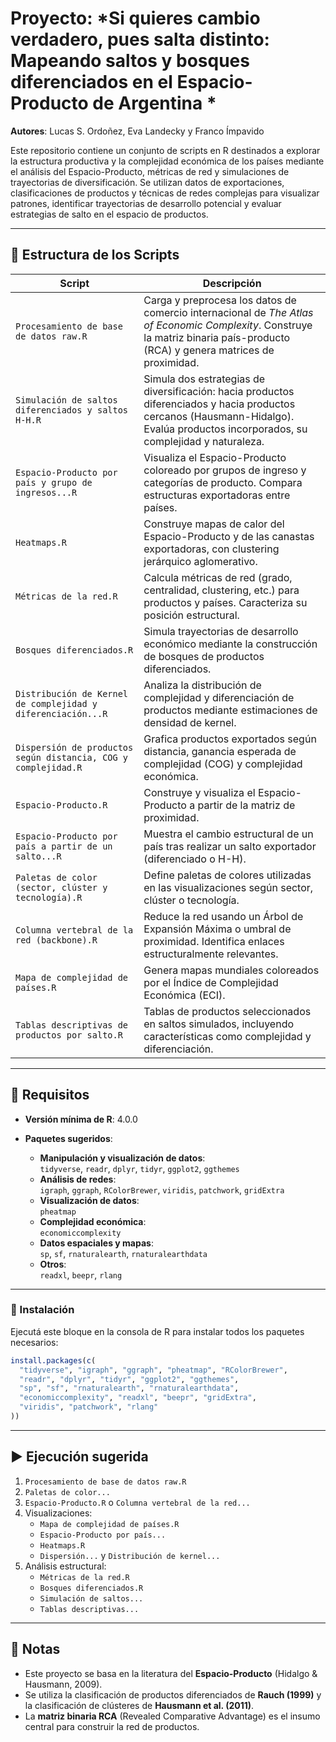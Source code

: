 # Proyecto: *Si quieres cambio verdadero, pues salta distinto: Mapeando saltos y bosques diferenciados en el Espacio-Producto de Argentina  *  

**Autores**: Lucas S. Ordoñez, Eva Landecky y Franco Ímpavido  

Este repositorio contiene un conjunto de scripts en R destinados a explorar la estructura productiva y la complejidad económica de los países mediante el análisis del Espacio-Producto, métricas de red y simulaciones de trayectorias de diversificación. Se utilizan datos de exportaciones, clasificaciones de productos y técnicas de redes complejas para visualizar patrones, identificar trayectorias de desarrollo potencial y evaluar estrategias de salto en el espacio de productos.

---

## 📁 Estructura de los Scripts

| Script | Descripción |
|--------|-------------|
| `Procesamiento de base de datos raw.R` | Carga y preprocesa los datos de comercio internacional de *The Atlas of Economic Complexity*. Construye la matriz binaria país-producto (RCA) y genera matrices de proximidad. |
| `Simulación de saltos diferenciados y saltos H-H.R` | Simula dos estrategias de diversificación: hacia productos diferenciados y hacia productos cercanos (Hausmann-Hidalgo). Evalúa productos incorporados, su complejidad y naturaleza. |
| `Espacio-Producto por país y grupo de ingresos...R` | Visualiza el Espacio-Producto coloreado por grupos de ingreso y categorías de producto. Compara estructuras exportadoras entre países. |
| `Heatmaps.R` | Construye mapas de calor del Espacio-Producto y de las canastas exportadoras, con clustering jerárquico aglomerativo. |
| `Métricas de la red.R` | Calcula métricas de red (grado, centralidad, clustering, etc.) para productos y países. Caracteriza su posición estructural. |
| `Bosques diferenciados.R` | Simula trayectorias de desarrollo económico mediante la construcción de bosques de productos diferenciados. |
| `Distribución de Kernel de complejidad y diferenciación...R` | Analiza la distribución de complejidad y diferenciación de productos mediante estimaciones de densidad de kernel. |
| `Dispersión de productos según distancia, COG y complejidad.R` | Grafica productos exportados según distancia, ganancia esperada de complejidad (COG) y complejidad económica. |
| `Espacio-Producto.R` | Construye y visualiza el Espacio-Producto a partir de la matriz de proximidad. |
| `Espacio-Producto por país a partir de un salto...R` | Muestra el cambio estructural de un país tras realizar un salto exportador (diferenciado o H-H). |
| `Paletas de color (sector, clúster y tecnología).R` | Define paletas de colores utilizadas en las visualizaciones según sector, clúster o tecnología. |
| `Columna vertebral de la red (backbone).R` | Reduce la red usando un Árbol de Expansión Máxima o umbral de proximidad. Identifica enlaces estructuralmente relevantes. |
| `Mapa de complejidad de países.R` | Genera mapas mundiales coloreados por el Índice de Complejidad Económica (ECI). |
| `Tablas descriptivas de productos por salto.R` | Tablas de productos seleccionados en saltos simulados, incluyendo características como complejidad y diferenciación. |

---

## 🧰 Requisitos

- **Versión mínima de R**: 4.0.0
- **Paquetes sugeridos**:

  - **Manipulación y visualización de datos**:  
    `tidyverse`, `readr`, `dplyr`, `tidyr`, `ggplot2`, `ggthemes`
  - **Análisis de redes**:  
    `igraph`, `ggraph`, `RColorBrewer`, `viridis`, `patchwork`, `gridExtra`
  - **Visualización de datos**:  
    `pheatmap`
  - **Complejidad económica**:  
    `economiccomplexity`
  - **Datos espaciales y mapas**:  
    `sp`, `sf`, `rnaturalearth`, `rnaturalearthdata`
  - **Otros**:  
    `readxl`, `beepr`, `rlang`

---

### 🔧 Instalación

Ejecutá este bloque en la consola de R para instalar todos los paquetes necesarios:

```r
install.packages(c(
  "tidyverse", "igraph", "ggraph", "pheatmap", "RColorBrewer", 
  "readr", "dplyr", "tidyr", "ggplot2", "ggthemes", 
  "sp", "sf", "rnaturalearth", "rnaturalearthdata",
  "economiccomplexity", "readxl", "beepr", "gridExtra", 
  "viridis", "patchwork", "rlang"
))
```

---

## ▶️ Ejecución sugerida

1. `Procesamiento de base de datos raw.R`  
2. `Paletas de color...`  
3. `Espacio-Producto.R` o `Columna vertebral de la red...`  
4. Visualizaciones:  
   - `Mapa de complejidad de países.R`  
   - `Espacio-Producto por país...`  
   - `Heatmaps.R`  
   - `Dispersión...` y `Distribución de kernel...`  
5. Análisis estructural:  
   - `Métricas de la red.R`  
   - `Bosques diferenciados.R`  
   - `Simulación de saltos...`  
   - `Tablas descriptivas...`

---

## 📌 Notas

- Este proyecto se basa en la literatura del **Espacio-Producto** (Hidalgo & Hausmann, 2009).
- Se utiliza la clasificación de productos diferenciados de **Rauch (1999)** y la clasificación de clústeres de **Hausmann et al. (2011)**.
- La **matriz binaria RCA** (Revealed Comparative Advantage) es el insumo central para construir la red de productos.
